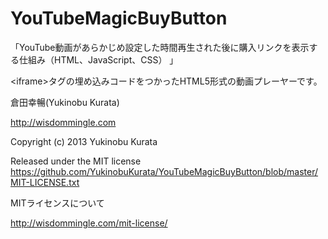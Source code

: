 YouTubeMagicBuyButton
=====================

「YouTube動画があらかじめ設定した時間再生された後に購入リンクを表示する仕組み（HTML、JavaScript、CSS） 」

&lt;iframe&gt;タグの埋め込みコードをつかったHTML5形式の動画プレーヤーです。


倉田幸暢(Yukinobu Kurata)

http://wisdommingle.com


Copyright (c) 2013 Yukinobu Kurata

Released under the MIT license
https://github.com/YukinobuKurata/YouTubeMagicBuyButton/blob/master/MIT-LICENSE.txt


MITライセンスについて

http://wisdommingle.com/mit-license/
 
